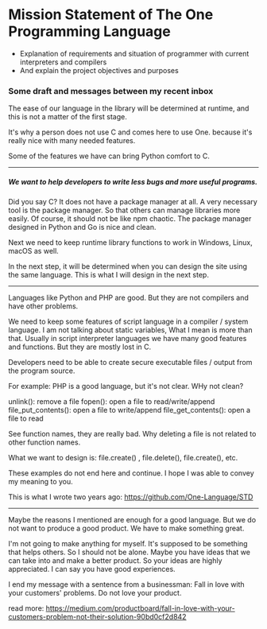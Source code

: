 # Mission Statement of The One Programming Language

- Explanation of requirements and situation of programmer with current interpreters and compilers
- And explain the project objectives and purposes


### Some draft and messages between my recent inbox

The ease of our language in the library will be determined at runtime, and this is not a matter of the first stage.

It's why a person does not use C and comes here to use One. because it's really nice with many needed features.

Some of the features we have can bring Python comfort to C.

-------

##### We want to help developers to write less bugs and more useful programs.

Did you say C? It does not have a package manager at all. A very necessary tool is the package manager. So that others can manage libraries more easily.
Of course, it should not be like npm chaotic.
The package manager designed in Python and Go is nice and clean.

Next we need to keep runtime library functions to work in Windows, Linux, macOS as well.

In the next step, it will be determined when you can design the site using the same language.
This is what I will design in the next step.

---------

Languages like Python and PHP are good.
But they are not compilers and have other problems.

We need to keep some features of script language in a compiler / system language.
I am not talking about static variables, What I mean is more than that. Usually in script interpreter languages we have many good features and functions.
But they are mostly lost in C.

Developers need to be able to create secure executable files / output from the program source.

For example: PHP is a good language, but it's not clear. WHy not clean?

unlink(): remove a file
fopen(): open a file to read/write/append
file_put_contents(): open a file to write/append
file_get_contents(): open a file to read

See function names, they are really bad. Why deleting a file is not related to other function names.

What we want to design is: file.create() , file.delete(), file.create(), etc.

These examples do not end here and continue.
I hope I was able to convey my meaning to you.

This is what I wrote two years ago:
https://github.com/One-Language/STD


--------


Maybe the reasons I mentioned are enough for a good language. But we do not want to produce a good product. We have to make something great.

I'm not going to make anything for myself. It's supposed to be something that helps others. So I should not be alone. Maybe you have ideas that we can take into and make a better product.
So your ideas are highly appreciated. I can say you have good experiences.

I end my message with a sentence from a businessman: Fall in love with your customers' problems. Do not love your product.

read more: https://medium.com/productboard/fall-in-love-with-your-customers-problem-not-their-solution-90bd0cf2d842
